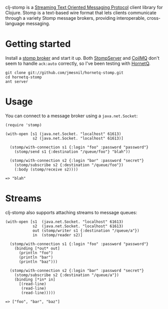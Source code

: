 clj-stomp is a [Streaming Text Oriented Messaging Protocol](http://stomp.codehaus.org/Protocol)
client library for Clojure. Stomp is a text-based wire format that lets clients communicate
through a variety Stomp message brokers, providing interoperable, cross-language messaging.

# Getting started

Install a [stomp broker](http://stomp.codehaus.org/Brokers) and start it up. Both
[StompServer](http://stompserver.rubyforge.org) and [CoilMQ](http://code.google.com/p/coilmq)
don't seem to handle `ack:auto` correctly, so I've been testing with [HornetQ](http://jboss.org/hornetq).

    git clone git://github.com/jmesnil/hornetq-stomp.git
    cd hornetq-stomp
    ant server

# Usage

You can connect to a message broker using a `java.net.Socket`:

    (require 'stomp)

    (with-open [s1 (java.net.Socket. "localhost" 61613)
                s2 (java.net.Socket. "localhost" 61613)]

      (stomp/with-connection s1 {:login "foo" :password "password"}
        (stomp/send s1 {:destination "/queue/foo"} "blah"))

      (stomp/with-connection s2 {:login "bar" :password "secret"}
        (stomp/subscribe s2 {:destination "/queue/foo"})
        (:body (stomp/receive s2))))

    => "blah"

# Streams

clj-stomp also supports attaching streams to message queues:

    (with-open [s1  (java.net.Socket. "localhost" 61613)
                s2  (java.net.Socket. "localhost" 61613)
                out (stomp/writer s1 {:destination "/queue/a"})
                in  (stomp/reader s2)]

      (stomp/with-connection s1 {:login "foo" :password "password"}
        (binding [*out* out]
          (println "foo")
          (println "bar")
          (println "baz")))

      (stomp/with-connection s2 {:login "bar" :password "secret"}
        (stomp/subscribe s2 {:destination "/queue/a"})
        (binding [*in* in]
          [(read-line)
           (read-line)
           (read-line)))))

    => ["foo", "bar", "baz"]
